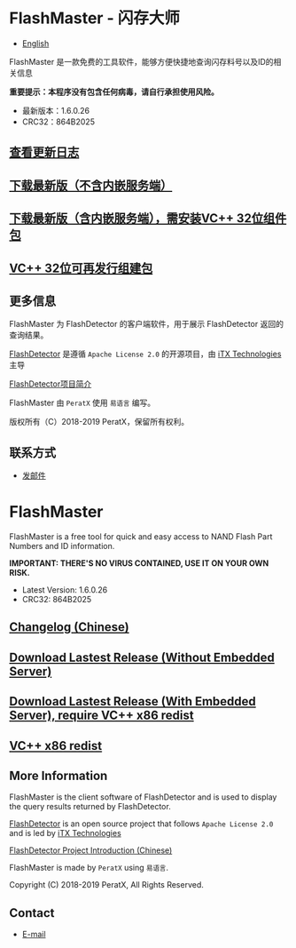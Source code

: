 # FlashMaster - 闪存大师

* [English](#flashmaster)

FlashMaster 是一款免费的工具软件，能够方便快捷地查询闪存料号以及ID的相关信息

**重要提示：本程序没有包含任何病毒，请自行承担使用风险。**

* 最新版本：1.6.0.26
* CRC32：864B2025

## [查看更新日志](https://github.com/PeratX/FlashMaster/blob/master/changelog.txt)

## [下载最新版（不含内嵌服务端）](https://github.com/PeratX/FlashMaster/releases/download/S1109/FlashMaster-1.6.0.26.zip)

## [下载最新版（含内嵌服务端），需安装VC++ 32位组件包](https://github.com/PeratX/FlashMaster/releases/download/S1109/FlashMaster-1.6.0.26-Full.zip)

## [VC++ 32位可再发行组建包](https://aka.ms/vs/16/release/vc_redist.x86.exe)

## 更多信息

FlashMaster 为 FlashDetector 的客户端软件，用于展示 FlashDetector 返回的查询结果。

[FlashDetector](https://github.com/iTXTech/FlashDetector) 是遵循 `Apache License 2.0` 的开源项目，由 [iTX Technologies](https://itxtech.org) 主导

[FlashDetector项目简介](https://peratx.net/index.php/2019/01/13/flashdetector-brief-intro.html)

FlashMaster 由 `PeratX` 使用 `易语言` 编写。

版权所有（C）2018-2019 PeratX，保留所有权利。

## 联系方式

* [发邮件](mailto:peratx@itxtech.org)

# FlashMaster

FlashMaster is a free tool for quick and easy access to NAND Flash Part Numbers and ID information.

**IMPORTANT: THERE'S NO VIRUS CONTAINED, USE IT ON YOUR OWN RISK.**

* Latest Version: 1.6.0.26
* CRC32: 864B2025

## [Changelog (Chinese)](https://github.com/PeratX/FlashMaster/blob/master/changelog.txt)

## [Download Lastest Release (Without Embedded Server)](https://github.com/PeratX/FlashMaster/releases/download/S1109/FlashMaster-1.6.0.26.zip)

## [Download Lastest Release (With Embedded Server), require VC++ x86 redist](https://github.com/PeratX/FlashMaster/releases/download/S1109/FlashMaster-1.6.0.26-Full.zip)

## [VC++ x86 redist](https://aka.ms/vs/16/release/vc_redist.x86.exe)

## More Information

FlashMaster is the client software of FlashDetector and is used to display the query results returned by FlashDetector.

[FlashDetector](https://github.com/iTXTech/FlashDetector) is an open source project that follows `Apache License 2.0` and is led by [iTX Technologies](https://itxtech.org)

[FlashDetector Project Introduction (Chinese)](https://peratx.net/index.php/2019/01/13/flashdetector-brief-intro.html)

FlashMaster is made by `PeratX` using `易语言`.

Copyright (C) 2018-2019 PeratX, All Rights Reserved.

## Contact

* [E-mail](mailto:peratx@itxtech.org)